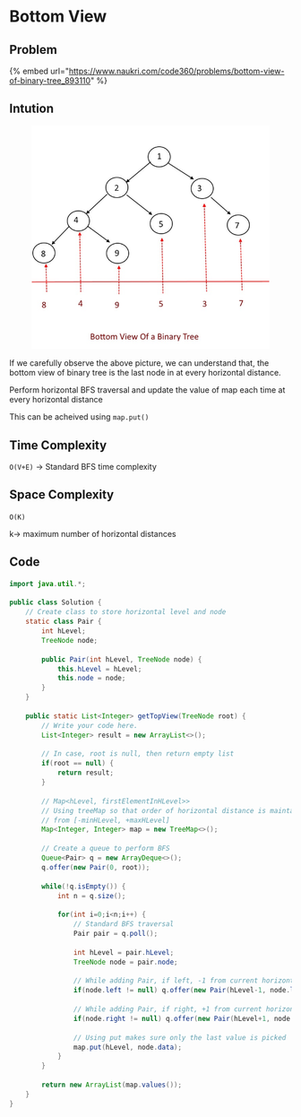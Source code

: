 # Bottom View

## Problem

{% embed url="https://www.naukri.com/code360/problems/bottom-view-of-binary-tree_893110" %}

## Intution

<figure><img src="../../../.gitbook/assets/image (1) (1).png" alt=""><figcaption></figcaption></figure>

If we carefully observe the above picture, we can understand that, the bottom view of binary tree is the last node in at every horizontal distance.

Perform horizontal BFS traversal and update the value of map each time at every horizontal distance

This can be acheived using `map.put()`

## Time Complexity

`O(V+E)` -> Standard BFS time complexity

## Space Complexity

`O(K)`&#x20;

k-> maximum number of horizontal distances

## Code

```java
import java.util.*;

public class Solution {
    // Create class to store horizontal level and node
    static class Pair {
        int hLevel;
        TreeNode node;

        public Pair(int hLevel, TreeNode node) {
            this.hLevel = hLevel;
            this.node = node;
        }
    }

    public static List<Integer> getTopView(TreeNode root) {
        // Write your code here.
        List<Integer> result = new ArrayList<>();

        // In case, root is null, then return empty list
        if(root == null) {
            return result;
        }

        // Map<hLevel, firstElementInHLevel>>
        // Using treeMap so that order of horizontal distance is maintained
        // from [-minHLevel, +maxHLevel]
        Map<Integer, Integer> map = new TreeMap<>();
        
        // Create a queue to perform BFS
        Queue<Pair> q = new ArrayDeque<>();
        q.offer(new Pair(0, root));

        while(!q.isEmpty()) {
            int n = q.size();

            for(int i=0;i<n;i++) {
                // Standard BFS traversal
                Pair pair = q.poll();

                int hLevel = pair.hLevel;
                TreeNode node = pair.node;
                
                // While adding Pair, if left, -1 from current horizontal level
                if(node.left != null) q.offer(new Pair(hLevel-1, node.left));
                
                // While adding Pair, if right, +1 from current horizontal level
                if(node.right != null) q.offer(new Pair(hLevel+1, node.right));
                
                // Using put makes sure only the last value is picked
                map.put(hLevel, node.data);
            }
        }

        return new ArrayList(map.values());
    }
}
```

